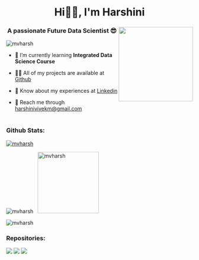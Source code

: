 <!--
<img width="1000" alt="image" src="https://github.com/mvharsh/mvharsh/assets/111365320/49cf8561-979c-4b51-8edd-d808af2759fa">
-->

<h1 align="center">Hi👋🏻, I'm Harshini</h1>

<h3 align="center">A passionate Future Data Scientist 😎<img align="right" src = "https://mir-s3-cdn-cf.behance.net/project_modules/disp/601014116770475.6068beff4640a.gif" max-width="200" height="200"></h3>

<p align="left"> <img src="https://komarev.com/ghpvc/?username=mvharsh&label=Profile%20views&color=f81894&style=flat" alt="mvharsh" /> </p>

- 🌱 I’m currently learning **Integrated Data Science Course**

- 👨‍💻 All of my projects are available at [Github](https://github.com/mvharsh)

- 📄 Know about my experiences at [Linkedin](https://www.linkedin.com/in/harshini-vivek/)

- 📩 Reach me through harshinivivekm@gmail.com
<br></br>

<!--
<h3 align="left">Find me on:</h3>
<p>
<a href="https://linkedin.com/in/harshini-v-74b052249" target="blank"><img align="center" src="https://www.freeiconspng.com/thumbs/linkedin-logo-png/linkedin-logo-3.png" alt="harshini-v-74b052249" height="40" width="40" /></a> 
<a href="https://www.sololearn.com/profile/24069672" target="blank"><img align="center" src="https://blob.sololearn.com/avatars/sololearn.png" height="40" width="40" /></a>
<a href="https://github.com/mvharsh/" target="blank"><img align="center" src="https://github.githubassets.com/images/modules/logos_page/GitHub-Mark.png" height="40" width="40" /></a>
<a href="https://www.hackerrank.com/harshinivivekm?hr_r=1" target="blank"><img align="center" src="https://upload.wikimedia.org/wikipedia/commons/thumb/4/40/HackerRank_Icon-1000px.png/800px-HackerRank_Icon-1000px.png" height="40" width="40" /></a> &nbsp;
<a href="https://www.hackerearth.com/@harshini441" target="blank"><img align="center" src="https://static-fastly.hackerearth.com/static/hackerearth/images/logo/HE_identity.png" height="40" width="40" /></a> 
<a href="https://leetcode.com/harshiniv/" target="blank"><img align="center" src="https://user-images.githubusercontent.com/63964149/152531278-5e01909d-0c2e-412a-8acc-4a06863c244d.png" height="40" width="40" /></a>
<a href="https://www.kaggle.com/vharshini" target="blank"><img align="center" src="https://cdn4.iconfinder.com/data/icons/logos-and-brands/512/189_Kaggle_logo_logos-512.png" height="40" width="40" /></a>
<a href="https://www.coursera.org/user/0f29e12c5b141a955f0c08a8b7398f3b" target="blank"><img align="center" src="https://d3njjcbhbojbot.cloudfront.net/api/utilities/v1/imageproxy/https://coursera.s3.amazonaws.com/media/coursera-rebrand-logo-square.png?auto=format%2Ccompress&dpr=1" height="40" width="40" /></a>
</p>
<br/> 

<h3 align="left">Tools and Languages:</h3>
<p> 
<img height=52 src="https://cdn.worldvectorlogo.com/logos/c-1.svg"/> &nbsp;
<img height=50 src="https://cdn.worldvectorlogo.com/logos/c.svg"/> &nbsp;
<img height=50 src="https://cdn.jsdelivr.net/gh/devicons/devicon/icons/python/python-original.svg"/>
<img height=50 src="https://cdn.jsdelivr.net/gh/devicons/devicon/icons/java/java-original.svg"/>
<img height=50 src="https://cdn2.iconfinder.com/data/icons/coding-and-development-outline/60/SQL-Database-programming-developer-software-query-language-1024.png"/> &nbsp;
<img height=50 src="https://cdn.worldvectorlogo.com/logos/xampp.svg"/> &nbsp;
<br/>
<img height=50 src="https://cdn.jsdelivr.net/gh/devicons/devicon/icons/html5/html5-original.svg" />
<img height=50 src="https://cdn.jsdelivr.net/gh/devicons/devicon/icons/css3/css3-original.svg" />
<img height=50 src="https://cdn.jsdelivr.net/gh/devicons/devicon/icons/github/github-original.svg"/> &nbsp;
<img height=50 src="https://cdn.worldvectorlogo.com/logos/office-2.svg"/> &nbsp;
<img height=50 src="https://cdn.jsdelivr.net/gh/devicons/devicon/icons/canva/canva-original.svg"/> 
<img height=50 src="https://cdn.worldvectorlogo.com/logos/oracle-1.svg"/> </p>
<br />
-->

<h3 align="left">Github Stats:</h3>
<p align="left"> <a href="https://github.com/ryo-ma/github-profile-trophy"><img src="https://github-profile-trophy.vercel.app/?username=mvharsh" alt="mvharsh" /></a> </p>
<p><img src="https://github-readme-stats.vercel.app/api/top-langs?username=mvharsh&show_icons=true&locale=en&layout=compact" alt="mvharsh" /> &nbsp; <img src="https://github-readme-stats.vercel.app/api?username=mvharsh&theme=buefy&show_icons=true" alt="mvharsh" max-width="175" height="165" /></p>
<p><img src="https://github-readme-streak-stats.herokuapp.com/?user=mvharsh&" alt="mvharsh" /></p>

<h3 align="left">Repositories:</h3>
<p><img src="https://github-readme-stats.vercel.app/api/pin/?username=mvharsh&repo=Personality-and-Performance"/>
<img src="https://github-readme-stats.vercel.app/api/pin/?username=mvharsh&repo=Quiz-Game-cpp"/>
<img src="https://github-readme-stats.vercel.app/api/pin/?username=mvharsh&repo=Machine_Learning"/></p>



